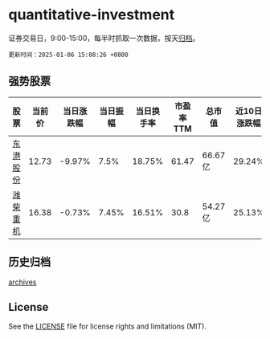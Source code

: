 # quantitative-investment

证券交易日，9:00-15:00，每半时抓取一次数据，按天[归档](archives)。

`更新时间：2025-01-06 15:08:26 +0800`

## 强势股票

|股票|当前价|当日涨跌幅|当日振幅|当日换手率|市盈率TTM|总市值|近10日涨跌幅|
|----|----|----|----|----|----|----|----|
|[东港股份](https://xueqiu.com/S/SZ002117)|12.73|-9.97%|7.5%|18.75%|61.47|66.67亿|29.24%|
|[潍柴重机](https://xueqiu.com/S/SZ000880)|16.38|-0.73%|7.45%|16.51%|30.8|54.27亿|25.13%|

## 历史归档

[archives](archives)

## License

See the [LICENSE](LICENSE) file for license rights and limitations (MIT).